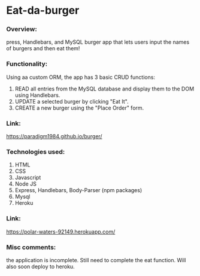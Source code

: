 # Eat-da-burger

### Overview:
press, Handlebars, and MySQL burger app that lets users input the names of burgers and then eat them!

### Functionality:
Using aa custom ORM, the app has 3 basic CRUD functions:
  1. READ all entries from the MySQL database and display them to the DOM using Handlebars.
  2. UPDATE a selected burger by clicking "Eat It".
  3. CREATE a new burger using the "Place Order" form.

### Link:
https://paradigm1984.github.io/burger/

### Technologies used:
1. HTML
2. CSS
3. Javascript
4. Node JS
5. Express, Handlebars, Body-Parser (npm packages)
6. Mysql
7. Heroku

### Link:
https://polar-waters-92149.herokuapp.com/

### Misc comments:
the application is incomplete. Still need to complete the eat function. Will also soon deploy to heroku.
